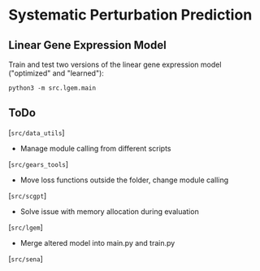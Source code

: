 # Systematic Perturbation Prediction

## Linear Gene Expression Model

Train and test two versions of the linear gene expression model ("optimized" and "learned"):

```shell
python3 -m src.lgem.main
```

## ToDo

[`src/data_utils`]
- Manage module calling from different scripts

[`src/gears_tools`]
- Move loss functions outside the folder, change module calling

[`src/scgpt`]
- Solve issue with memory allocation during evaluation

[`src/lgem`]
- Merge altered model into main.py and train.py

[`src/sena`]